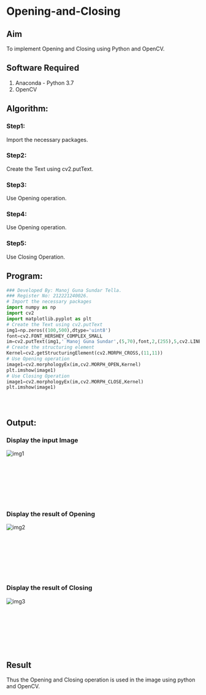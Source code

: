 # Opening-and-Closing

## Aim
To implement Opening and Closing using Python and OpenCV.

## Software Required
1. Anaconda - Python 3.7
2. OpenCV
## Algorithm:
### Step1:
Import the necessary packages.
<br>


### Step2:
Create the Text using cv2.putText.
<br>

### Step3:
Use Opening operation.
<br>

### Step4:
Use Opening operation.
<br>

### Step5:
Use Closing Operation.
<br>

 
## Program:

``` Python
### Developed By: Manoj Guna Sundar Tella.
### Register No: 212221240026.
# Import the necessary packages
import numpy as np
import cv2
import matplotlib.pyplot as plt
# Create the Text using cv2.putText
img1=np.zeros((100,500),dtype='uint8')
font=cv2.FONT_HERSHEY_COMPLEX_SMALL
im=cv2.putText(img1,' Manoj Guna Sundar',(5,70),font,2,(255),5,cv2.LINE_AA)
# Create the structuring element
Kernel=cv2.getStructuringElement(cv2.MORPH_CROSS,(11,11))
# Use Opening operation
image1=cv2.morphologyEx(im,cv2.MORPH_OPEN,Kernel)
plt.imshow(image1)
# Use Closing Operation
image1=cv2.morphologyEx(im,cv2.MORPH_CLOSE,Kernel)
plt.imshow(image1)





```
## Output:

### Display the input Image
![img1](https://user-images.githubusercontent.com/94883876/172667716-b7b9c29b-9dcd-48d6-be7c-463c879f0faf.jpg)

<br>
<br>
<br>
<br>
<br>
<br>

### Display the result of Opening
![img2](https://user-images.githubusercontent.com/94883876/172667745-d82903a3-8eb2-4b49-aa1c-147324a5466c.jpg)

<br>
<br>
<br>
<br>
<br>
<br>

### Display the result of Closing
![img3](https://user-images.githubusercontent.com/94883876/172667784-348358fb-ab36-4e78-97e0-f8d64dcd9c6d.jpg)

<br>
<br>
<br>
<br>
<br>
<br>

## Result
Thus the Opening and Closing operation is used in the image using python and OpenCV.
